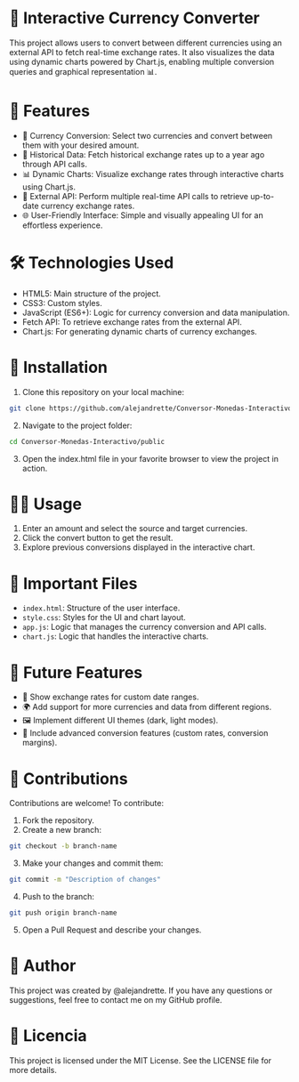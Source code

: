 # 💱 Interactive Currency Converter
This project allows users to convert between different currencies using an external API to fetch real-time exchange rates. It also visualizes the data using dynamic charts powered by Chart.js, enabling multiple conversion queries and graphical representation 📊.

# 🌟 Features
- 🔄 Currency Conversion: Select two currencies and convert between them with your desired amount.
- 📅 Historical Data: Fetch historical exchange rates up to a year ago through API calls.
- 📊 Dynamic Charts: Visualize exchange rates through interactive charts using Chart.js.
- 🔗 External API: Perform multiple real-time API calls to retrieve up-to-date currency exchange rates.
- 🌐 User-Friendly Interface: Simple and visually appealing UI for an effortless experience.

# 🛠️ Technologies Used
- HTML5: Main structure of the project.
- CSS3: Custom styles.
- JavaScript (ES6+): Logic for currency conversion and data manipulation.
- Fetch API: To retrieve exchange rates from the external API.
- Chart.js: For generating dynamic charts of currency exchanges.

# 🚀 Installation
1. Clone this repository on your local machine:
```bash
git clone https://github.com/alejandrette/Conversor-Monedas-Interactivo.git
```

2. Navigate to the project folder:
```bash
cd Conversor-Monedas-Interactivo/public
```
3. Open the index.html file in your favorite browser to view the project in action.

# 🧑‍💻 Usage
1. Enter an amount and select the source and target currencies.
2. Click the convert button to get the result.
3. Explore previous conversions displayed in the interactive chart.

# 📁 Important Files
- `index.html`: Structure of the user interface.
- `style.css`: Styles for the UI and chart layout.
- `app.js`: Logic that manages the currency conversion and API calls.
- `chart.js`: Logic that handles the interactive charts.

# 🔮 Future Features
- 📅 Show exchange rates for custom date ranges.
- 🌍 Add support for more currencies and data from different regions.
- 🖼️ Implement different UI themes (dark, light modes).
- 🔢 Include advanced conversion features (custom rates, conversion margins).

# 🤝 Contributions
Contributions are welcome! To contribute:

1. Fork the repository.
2. Create a new branch:
```bash
git checkout -b branch-name
```

3. Make your changes and commit them:
```bash
git commit -m "Description of changes"
```

4. Push to the branch:
```bash
git push origin branch-name
```

5. Open a Pull Request and describe your changes.

# 👤 Author
This project was created by @alejandrette. If you have any questions or suggestions, feel free to contact me on my GitHub profile.

# 📜 Licencia
This project is licensed under the MIT License. See the LICENSE file for more details.